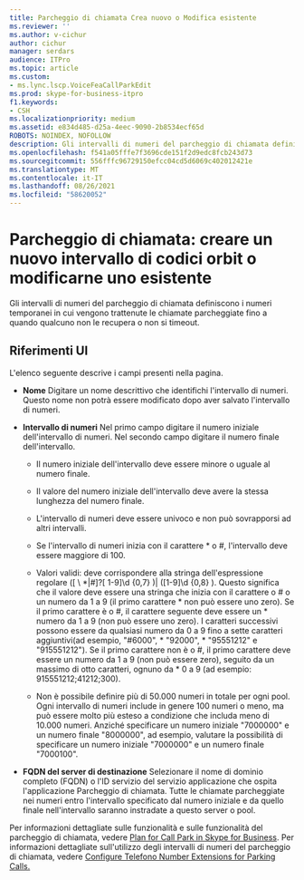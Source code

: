 ```yaml
---
title: Parcheggio di chiamata Crea nuovo o Modifica esistente
ms.reviewer: ''
ms.author: v-cichur
author: cichur
manager: serdars
audience: ITPro
ms.topic: article
ms.custom:
- ms.lync.lscp.VoiceFeaCallParkEdit
ms.prod: skype-for-business-itpro
f1.keywords:
- CSH
ms.localizationpriority: medium
ms.assetid: e834d485-d25a-4eec-9090-2b8534ecf65d
ROBOTS: NOINDEX, NOFOLLOW
description: Gli intervalli di numeri del parcheggio di chiamata definiscono i numeri temporanei in cui vengono trattenute le chiamate parcheggiate fino a quando qualcuno non le recupera o non si timeout.
ms.openlocfilehash: f541a05fffe7f3696cde151f2d9edc8fcb243d73
ms.sourcegitcommit: 556fffc96729150efcc04cd5d6069c402012421e
ms.translationtype: MT
ms.contentlocale: it-IT
ms.lasthandoff: 08/26/2021
ms.locfileid: "58620052"
---
```

# <a name="call-park-create-new-or-edit-existing"></a>Parcheggio di chiamata: creare un nuovo intervallo di codici orbit o modificarne uno esistente

Gli intervalli di numeri del parcheggio di chiamata definiscono i numeri temporanei in cui vengono trattenute le chiamate parcheggiate fino a quando qualcuno non le recupera o non si timeout.

## <a name="ui-reference"></a>Riferimenti UI

L'elenco seguente descrive i campi presenti nella pagina.

- **Nome** Digitare un nome descrittivo che identifichi l'intervallo di numeri. Questo nome non potrà essere modificato dopo aver salvato l'intervallo di numeri.

- **Intervallo di numeri** Nel primo campo digitare il numero iniziale dell'intervallo di numeri. Nel secondo campo digitare il numero finale dell'intervallo.

  - Il numero iniziale dell'intervallo deve essere minore o uguale al numero finale.

  - Il valore del numero iniziale dell'intervallo deve avere la stessa lunghezza del numero finale.

  - L'intervallo di numeri deve essere univoco e non può sovrapporsi ad altri intervalli.

  - Se l'intervallo di numeri inizia con il carattere \* o #, l'intervallo deve essere maggiore di 100.

  - Valori validi: deve corrispondere alla stringa dell'espressione regolare ([ \\ *|#]?[ 1-9]\d {0,7} )| ([1-9]\d {0,8} ). Questo significa che il valore deve essere una stringa che inizia con il carattere o # o un numero da 1 a 9 (il primo carattere \* non può essere uno zero). Se il primo carattere è o #, il carattere seguente deve essere un \* numero da 1 a 9 (non può essere uno zero). I caratteri successivi possono essere da qualsiasi numero da 0 a 9 fino a sette caratteri aggiuntivi(ad esempio, "#6000", \* "92000", \* "95551212" e "915551212"). Se il primo carattere non è o #, il primo carattere deve essere un numero da 1 a 9 (non può essere zero), seguito da un massimo di otto caratteri, ognuno da \* 0 a 9 (ad esempio: 915551212;41212;300).

  - Non è possibile definire più di 50.000 numeri in totale per ogni pool. Ogni intervallo di numeri include in genere 100 numeri o meno, ma può essere molto più esteso a condizione che includa meno di 10.000 numeri. Anziché specificare un numero iniziale "7000000" e un numero finale "8000000", ad esempio, valutare la possibilità di specificare un numero iniziale "7000000" e un numero finale "7000100".

- **FQDN del server di destinazione** Selezionare il nome di dominio completo (FQDN) o l'ID servizio del servizio applicazione che ospita l'applicazione Parcheggio di chiamata. Tutte le chiamate parcheggiate nei numeri entro l'intervallo specificato dal numero iniziale e da quello finale nell'intervallo saranno instradate a questo server o pool.

Per informazioni dettagliate sulle funzionalità e sulle funzionalità del parcheggio di chiamata, vedere [Plan for Call Park in Skype for Business](../../../plan-your-deployment/enterprise-voice-solution/call-park.md). Per informazioni dettagliate sull'utilizzo degli intervalli di numeri del parcheggio di chiamata, vedere [Configure Telefono Number Extensions for Parking Calls.](/previous-versions/office/lync-server-2013/lync-server-2013-configure-phone-number-extensions-for-parking-calls)